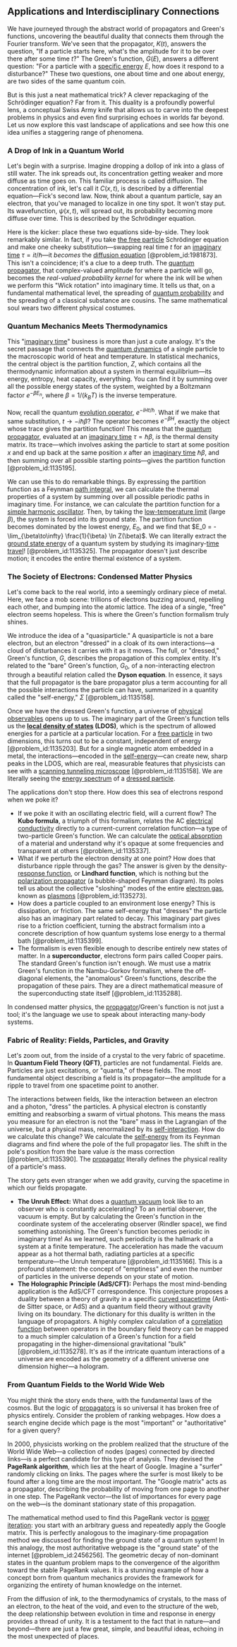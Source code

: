 ## Applications and Interdisciplinary Connections

We have journeyed through the abstract world of propagators and Green's functions, uncovering the beautiful duality that connects them through the Fourier transform. We've seen that the propagator, $K(t)$, answers the question, "If a particle starts here, what's the amplitude for it to be over there after some time $t$?" The Green's function, $G(E)$, answers a different question: "For a particle with a [specific energy](@article_id:270513) $E$, how does it respond to a disturbance?" These two questions, one about time and one about energy, are two sides of the same quantum coin.

But is this just a neat mathematical trick? A clever repackaging of the Schrödinger equation? Far from it. This duality is a profoundly powerful lens, a conceptual Swiss Army knife that allows us to carve into the deepest problems in physics and even find surprising echoes in worlds far beyond. Let us now explore this vast landscape of applications and see how this one idea unifies a staggering range of phenomena.

### A Drop of Ink in a Quantum World

Let's begin with a surprise. Imagine dropping a dollop of ink into a glass of still water. The ink spreads out, its concentration getting weaker and more diffuse as time goes on. This familiar process is called diffusion. The concentration of ink, let's call it $C(x,t)$, is described by a differential equation—Fick's second law. Now, think about a quantum particle, say an electron, that you've managed to localize in one tiny spot. It won't stay put. Its wavefunction, $\psi(x,t)$, will spread out, its probability becoming more diffuse over time. This is described by the Schrödinger equation.

Here is the kicker: place these two equations side-by-side. They look remarkably similar. In fact, if you take [the free particle](@article_id:148254) Schrödinger equation and make one cheeky substitution—swapping real time $t$ for an [imaginary time](@article_id:138133) $\tau = it/\hbar$—it *becomes* the [diffusion equation](@article_id:145371) [@problem_id:1981873]. This isn't a coincidence; it's a clue to a deep truth. The [quantum propagator](@article_id:155347), that complex-valued amplitude for where a particle will go, becomes the *real-valued probability kernel* for where the ink will be when we perform this "Wick rotation" into imaginary time. It tells us that, on a fundamental mathematical level, the spreading of [quantum probability](@article_id:184302) and the spreading of a classical substance are cousins. The same mathematical soul wears two different physical costumes.

### Quantum Mechanics Meets Thermodynamics

This "[imaginary time](@article_id:138133)" business is more than just a cute analogy. It's the secret passage that connects the [quantum dynamics](@article_id:137689) of a single particle to the macroscopic world of heat and temperature. In statistical mechanics, the central object is the partition function, $Z$, which contains all the thermodynamic information about a system in thermal equilibrium—its energy, entropy, heat capacity, everything. You can find it by summing over all the possible energy states of the system, weighted by a Boltzmann factor $e^{-\beta E_n}$, where $\beta = 1/(k_B T)$ is the inverse temperature.

Now, recall the quantum [evolution operator](@article_id:182134), $e^{-iHt/\hbar}$. What if we make that same substitution, $t \rightarrow -i\hbar\beta$? The operator becomes $e^{-\beta H}$, exactly the object whose trace gives the partition function! This means that the [quantum propagator](@article_id:155347), evaluated at an [imaginary time](@article_id:138133) $\tau = \hbar\beta$, *is* the thermal density matrix. Its trace—which involves asking the particle to start at some position $x$ and end up back at the same position $x$ after an [imaginary time](@article_id:138133) $\hbar\beta$, and then summing over all possible starting points—gives the partition function [@problem_id:1135195].

We can use this to do remarkable things. By expressing the partition function as a Feynman [path integral](@article_id:142682), we can calculate the thermal properties of a system by summing over all possible periodic paths in imaginary time. For instance, we can calculate the partition function for a [simple harmonic oscillator](@article_id:145270). Then, by taking the [low-temperature limit](@article_id:266867) (large $\beta$), the system is forced into its ground state. The partition function becomes dominated by the lowest energy, $E_0$, and we find that $E_0 = -\lim_{\beta\to\infty} \frac{1}{\beta} \ln Z(\beta)$. We can literally extract the [ground state energy](@article_id:146329) of a quantum system by studying its imaginary-[time travel](@article_id:187883)! [@problem_id:1135325]. The propagator doesn't just describe motion; it encodes the entire thermal existence of a system.

### The Society of Electrons: Condensed Matter Physics

Let's come back to the real world, into a seemingly ordinary piece of metal. Here, we face a mob scene: trillions of electrons buzzing around, repelling each other, and bumping into the atomic lattice. The idea of a single, "free" electron seems hopeless. This is where the Green's function formalism truly shines.

We introduce the idea of a "quasiparticle." A quasiparticle is not a bare electron, but an electron "dressed" in a cloak of its own interactions—a cloud of disturbances it carries with it as it moves. The full, or "dressed," Green's function, $G$, describes the propagation of this complex entity. It's related to the "bare" Green's function, $G_0$, of a non-interacting electron through a beautiful relation called the **Dyson equation**. In essence, it says that the full propagator is the bare propagator plus a term accounting for all the possible interactions the particle can have, summarized in a quantity called the "self-energy," $\Sigma$ [@problem_id:1135158].

Once we have the dressed Green's function, a universe of [physical observables](@article_id:154198) opens up to us. The imaginary part of the Green's function tells us the **[local density of states](@article_id:136358) (LDOS)**, which is the spectrum of allowed energies for a particle at a particular location. For a [free particle](@article_id:167125) in two dimensions, this turns out to be a constant, independent of energy [@problem_id:1135203]. But for a single magnetic atom embedded in a metal, the interactions—encoded in the [self-energy](@article_id:145114)—can create new, sharp peaks in the LDOS, which are real, measurable features that physicists can see with a [scanning tunneling microscope](@article_id:144464) [@problem_id:1135158]. We are literally seeing the [energy spectrum](@article_id:181286) of a [dressed particle](@article_id:181350).

The applications don't stop there. How does this sea of electrons respond when we poke it?
-   If we poke it with an oscillating electric field, will a current flow? The **Kubo formula**, a triumph of this formalism, relates the AC [electrical conductivity](@article_id:147334) directly to a current-current correlation function—a type of two-particle Green's function. We can calculate the [optical absorption](@article_id:136103) of a material and understand why it's opaque at some frequencies and transparent at others [@problem_id:1135337].
-   What if we perturb the electron density at one point? How does that disturbance ripple through the gas? The answer is given by the density-[response function](@article_id:138351), or **Lindhard function**, which is nothing but the [polarization propagator](@article_id:200794) (a bubble-shaped Feynman diagram). Its poles tell us about the collective "sloshing" modes of the entire [electron gas](@article_id:140198), known as [plasmons](@article_id:145690) [@problem_id:1135273].
-   How does a particle coupled to an environment lose energy? This is dissipation, or friction. The same self-energy that "dresses" the particle also has an imaginary part related to decay. This imaginary part gives rise to a friction coefficient, turning the abstract formalism into a concrete description of how quantum systems lose energy to a thermal bath [@problem_id:1135399].
-   The formalism is even flexible enough to describe entirely new states of matter. In a **superconductor**, electrons form pairs called Cooper pairs. The standard Green's function isn't enough. We must use a matrix Green's function in the Nambu-Gorkov formalism, where the off-diagonal elements, the "anomalous" Green's functions, describe the propagation of these pairs. They are a direct mathematical measure of the superconducting state itself [@problem_id:1135288].

In condensed matter physics, the [propagator](@article_id:139064)/Green's function is not just a tool; it's the language we use to speak about interacting many-body systems.

### Fabric of Reality: Fields, Particles, and Gravity

Let's zoom out, from the inside of a crystal to the very fabric of spacetime. In **Quantum Field Theory (QFT)**, particles are not fundamental. Fields are. Particles are just excitations, or "quanta," of these fields. The most fundamental object describing a field is its propagator—the amplitude for a ripple to travel from one spacetime point to another.

The interactions between fields, like the interaction between an electron and a photon, "dress" the particles. A physical electron is constantly emitting and reabsorbing a swarm of virtual photons. This means the mass you measure for an electron is not the "bare" mass in the Lagrangian of the universe, but a physical mass, renormalized by its [self-interaction](@article_id:200839). How do we calculate this change? We calculate the [self-energy](@article_id:145114) from its Feynman diagrams and find where the pole of the full propagator lies. The shift in the pole's position from the bare value *is* the mass correction [@problem_id:1135390]. The [propagator](@article_id:139064) literally defines the physical reality of a particle's mass.

The story gets even stranger when we add gravity, curving the spacetime in which our fields propagate.
-   **The Unruh Effect:** What does a [quantum vacuum](@article_id:155087) look like to an observer who is constantly accelerating? To an inertial observer, the vacuum is empty. But by calculating the Green's function in the coordinate system of the accelerating observer (Rindler space), we find something astonishing. The Green's function becomes periodic in imaginary time! As we learned, such periodicity is the hallmark of a system at a finite temperature. The acceleration has made the vacuum appear as a hot thermal bath, radiating particles at a specific temperature—the Unruh temperature [@problem_id:1135166]. This is a profound statement: the concept of "emptiness" and even the number of particles in the universe depends on your state of motion.
-   **The Holographic Principle (AdS/CFT):** Perhaps the most mind-bending application is the AdS/CFT correspondence. This conjecture proposes a duality between a theory of gravity in a specific [curved spacetime](@article_id:184444) (Anti-de Sitter space, or AdS) and a quantum field theory without gravity living on its boundary. The dictionary for this duality is written in the language of propagators. A highly complex calculation of a [correlation function](@article_id:136704) between operators in the boundary field theory can be mapped to a much simpler calculation of a Green's function for a field propagating in the higher-dimensional gravitational "bulk" [@problem_id:1135278]. It's as if the intricate quantum interactions of a universe are encoded as the geometry of a different universe one dimension higher—a hologram.

### From Quantum Fields to the World Wide Web

You might think the story ends there, with the fundamental laws of the cosmos. But the logic of [propagators](@article_id:152676) is so universal it has broken free of physics entirely. Consider the problem of ranking webpages. How does a search engine decide which page is the most "important" or "authoritative" for a given query?

In 2000, physicists working on the problem realized that the structure of the World Wide Web—a collection of nodes (pages) connected by directed links—is a perfect candidate for this type of analysis. They devised the **PageRank algorithm**, which lies at the heart of Google. Imagine a "surfer" randomly clicking on links. The pages where the surfer is most likely to be found after a long time are the most important. The "Google matrix" acts as a propagator, describing the probability of moving from one page to another in one step. The PageRank vector—the list of importances for every page on the web—is the dominant stationary state of this propagation.

The mathematical method used to find this PageRank vector is [power iteration](@article_id:140833): you start with an arbitrary guess and repeatedly apply the Google matrix. This is perfectly analogous to the imaginary-time propagation method we discussed for finding the ground state of a quantum system! In this analogy, the most authoritative webpage is the "ground state" of the internet [@problem_id:2456256]. The geometric decay of non-dominant states in the quantum problem maps to the convergence of the algorithm toward the stable PageRank values. It is a stunning example of how a concept born from quantum mechanics provides the framework for organizing the entirety of human knowledge on the internet.

From the diffusion of ink, to the thermodynamics of crystals, to the mass of an electron, to the heat of the void, and even to the structure of the web, the deep relationship between evolution in time and response in energy provides a thread of unity. It is a testament to the fact that in nature—and beyond—there are just a few great, simple, and beautiful ideas, echoing in the most unexpected of places.
